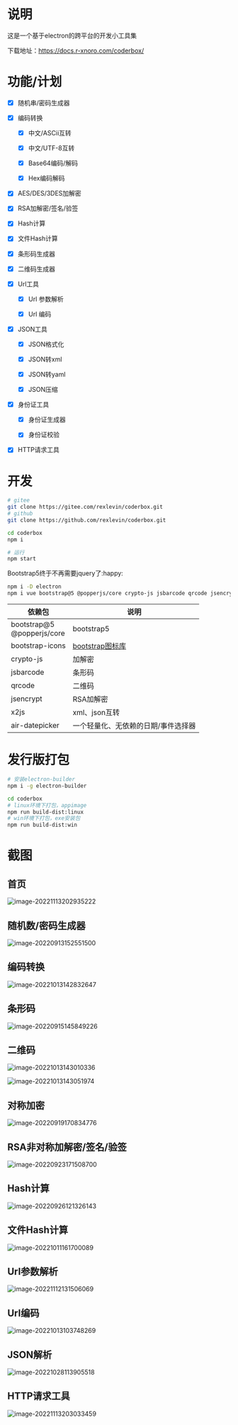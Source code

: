 # 说明

这是一个基于electron的跨平台的开发小工具集

下载地址：https://docs.r-xnoro.com/coderbox/

# 功能/计划

- [x] 随机串/密码生成器

- [x] 编码转换

  - [x] 中文/ASCii互转

  - [x] 中文/UTF-8互转

  - [x] Base64编码/解码

  - [x] Hex编码解码

- [x] AES/DES/3DES加解密

- [x] RSA加解密/签名/验签

- [x] Hash计算

- [x] 文件Hash计算

- [x] 条形码生成器

- [x] 二维码生成器

- [x] Url工具

  - [x] Url 参数解析

  - [x] Url 编码

- [x] JSON工具

  - [x] JSON格式化

  - [x] JSON转xml

  - [x] JSON转yaml

  - [x] JSON压缩

- [x] 身份证工具

  - [x] 身份证生成器

  - [x] 身份证校验

- [x] HTTP请求工具

# 开发

```bash
# gitee
git clone https://gitee.com/rexlevin/coderbox.git
# github
git clone https://github.com/rexlevin/coderbox.git

cd coderbox
npm i

# 运行
npm start
```

Bootstrap5终于不再需要jquery了:happy:

```bash
npm i -D electron
npm i vue bootstrap@5 @popperjs/core crypto-js jsbarcode qrcode jsencrypt
```

| 依赖包                        | 说明                                          |
| ----------------------------- | --------------------------------------------- |
| bootstrap@5<br>@popperjs/core | bootstrap5                                    |
| bootstrap-icons               | [bootstrap图标库](https://icons.bootcss.com/) |
| crypto-js                     | 加解密                                        |
| jsbarcode                     | 条形码                                        |
| qrcode                        | 二维码                                        |
| jsencrypt                     | RSA加解密                                     |
| x2js                          | xml、json互转                                 |
| air-datepicker                | 一个轻量化、无依赖的日期/事件选择器           |

# 发行版打包

```bash
# 安装electron-builder
npm i -g electron-builder

cd coderbox
# linux环境下打包，appimage
npm run build-dist:linux
# win环境下打包，exe安装包
npm run build-dist:win
```

# 截图

## 首页

![image-20221113202935222](https://imgbd.r-xnoro.com//image-20221113202935222.png)

## 随机数/密码生成器

![image-20220913152551500](https://imgbd.r-xnoro.com//image-20220913152551500.png)

## 编码转换

![image-20221013142832647](https://imgbd.r-xnoro.com//image-20221013142832647.png)

## 条形码

![image-20220915145849226](https://imgbd.r-xnoro.com//image-20220915145849226.png)

## 二维码

![image-20221013143010336](https://imgbd.r-xnoro.com//image-20221013143010336.png)

![image-20221013143051974](https://imgbd.r-xnoro.com//image-20221013143051974.png)

## 对称加密

![image-20220919170834776](https://imgbd.r-xnoro.com//image-20220919170834776.png)

## RSA非对称加解密/签名/验签

![image-20220923171508700](https://imgbd.r-xnoro.com//image-20220923171508700.png)

## Hash计算

![image-20220926121326143](https://imgbd.r-xnoro.com//image-20220926121326143.png)

## 文件Hash计算

![image-20221011161700089](https://imgbd.r-xnoro.com//image-20221011161700089.png)

## Url参数解析

![image-20221112131506069](https://imgbd.r-xnoro.com//image-20221112131506069.png)

## Url编码

![image-20221013103748269](https://imgbd.r-xnoro.com//image-20221013103748269.png)

## JSON解析

![image-20221028113905518](https://imgbd.r-xnoro.com//image-20221028113905518.png)

## HTTP请求工具

![image-20221113203033459](https://imgbd.r-xnoro.com//image-20221113203033459.png)
